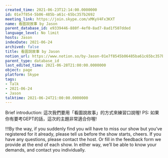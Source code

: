 ```yaml
---
created_time: 2021-06-23T12:14:00.0000000
id: 01e7f854-5b06-485b-a61c-65bc357b2692
meeting_link: https://join.skype.com/xMKyV4Fx3KXT
name: 看圖說故事 by Jason
parent_database_id: e9339446-880f-4ef0-8ad7-8ad1f507dded
language_level: No limit
hosts: Jason
indexDate: 2021-06-24
archived: false
title: 看圖說故事 by Jason
notion_url: https://www.notion.so/by-Jason-01e7f8545b06485ba61c65bc357b2692
parent_type: database_id
last_edited_time: 2021-06-28T21:00:00.0000000
object: page
platform: Skype
tags:
- Talk
- 2021-06-24
- Jason
talktime: 2021-06-24T21:00:00.0000000
---
```




Brief introduction: 這次我們要用「看圖說故事」的方式來練習口說喔!
PS: 如果你有要考GEPT的話，這次的主題非常適合你喔!

!!!By the way, if you suddenly find you will have to miss our show but you’ve registered for it already, please tell us before the show starts, cheers.
If you have any questions, please contact the host. Or fill in the feedback form we provide at the end of each show. In either way, we’ll be able to know your demands, and contact you individually.



